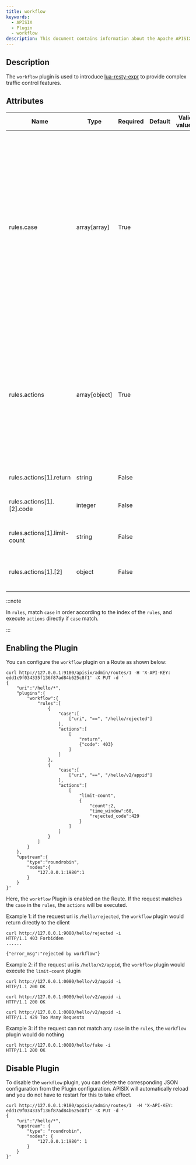 ```yaml
---
title: workflow
keywords:
  - APISIX
  - Plugin
  - workflow
description: This document contains information about the Apache APISIX workflow Plugin.
---
```


<!--
#
# Licensed to the Apache Software Foundation (ASF) under one or more
# contributor license agreements.  See the NOTICE file distributed with
# this work for additional information regarding copyright ownership.
# The ASF licenses this file to You under the Apache License, Version 2.0
# (the "License"); you may not use this file except in compliance with
# the License.  You may obtain a copy of the License at
#
#     http://www.apache.org/licenses/LICENSE-2.0
#
# Unless required by applicable law or agreed to in writing, software
# distributed under the License is distributed on an "AS IS" BASIS,
# WITHOUT WARRANTIES OR CONDITIONS OF ANY KIND, either express or implied.
# See the License for the specific language governing permissions and
# limitations under the License.
#
-->

## Description

The `workflow` plugin is used to introduce [lua-resty-expr](https://github.com/api7/lua-resty-expr#operator-list) to provide complex traffic control features.

## Attributes

| Name                         | Type          | Required | Default | Valid values | Description                                                  |
| ---------------------------- | ------------- | -------- | ------- | ------------ | ------------------------------------------------------------ |
| rules.case                   | array[array]  | True     |         |              | List of variables to match for filtering requests for conditional traffic split. It is in the format `{variable operator value}`. For example, `{"arg_name", "==", "json"}`. The variables here are consistent with Nginx internal variables. For details on supported operators, [lua-resty-expr](https://github.com/api7/lua-resty-expr#operator-list). |
| rules.actions                | array[object] | True     |         |              | The action to be performed when the case matches successfully. Currently, only one element is supported in actions. The first child element of the actions' only element can be `return` or `limit-count`. |
| rules.actions[1].return      | string        | False    |         |              | Return directly to the client.                               |
| rules.actions[1].[2].code    | integer       | False    |         |              | HTTP status code returned to the client.                     |
| rules.actions[1].limit-count | string        | False    |         |              | Execute the functions of the `limit-count` plugin.           |
| rules.actions[1].[2]         | object        | False    |         |              | Configuration of `limit-count` plugin, `group` is not supported. |

:::note

In `rules`, match `case` in order according to the index of the `rules`, and execute `actions` directly if `case` match.

:::

## Enabling the Plugin

You can configure the `workflow` plugin on a Route as shown below:

```shell
curl http://127.0.0.1:9180/apisix/admin/routes/1 -H 'X-API-KEY: edd1c9f034335f136f87ad84b625c8f1' -X PUT -d '
{
    "uri":"/hello/*",
    "plugins":{
        "workflow":{
            "rules":[
                {
                    "case":[
                        ["uri", "==", "/hello/rejected"]
                    ],
                    "actions":[
                        [
                            "return",
                            {"code": 403}
                        ]
                    ]
                },
                {
                    "case":[
                        ["uri", "==", "/hello/v2/appid"]
                    ],
                    "actions":[
                        [
                            "limit-count",
                            {
                                "count":2,
                                "time_window":60,
                                "rejected_code":429
                            }
                        ]
                    ]
                }
            ]
        }
    },
    "upstream":{
        "type":"roundrobin",
        "nodes":{
            "127.0.0.1:1980":1
        }
    }
}'
```

Here, the `workflow` Plugin is enabled on the Route. If the request matches the `case` in the `rules`, the `actions` will be executed.

Example 1: if the request uri is `/hello/rejected`, the `workflow` plugin would return directly to the client

```shell
curl http://127.0.0.1:9080/hello/rejected -i
HTTP/1.1 403 Forbidden
......

{"error_msg":"rejected by workflow"}
```

Example 2: if the request uri is `/hello/v2/appid`, the `workflow` plugin would execute the `limit-count` plugin

```shell
curl http://127.0.0.1:0080/hello/v2/appid -i
HTTP/1.1 200 OK
```

```shell
curl http://127.0.0.1:0080/hello/v2/appid -i
HTTP/1.1 200 OK
```

```shell
curl http://127.0.0.1:0080/hello/v2/appid -i
HTTP/1.1 429 Too Many Requests
```

Example 3: if the request can not match any `case` in the `rules`, the `workflow` plugin would do nothing

```shell
curl http://127.0.0.1:0080/hello/fake -i
HTTP/1.1 200 OK
```

## Disable Plugin

To disable the `workflow` plugin, you can delete the corresponding JSON configuration from the Plugin configuration. APISIX will automatically reload and you do not have to restart for this to take effect.

```shell
curl http://127.0.0.1:9180/apisix/admin/routes/1  -H 'X-API-KEY: edd1c9f034335f136f87ad84b625c8f1' -X PUT -d '
{
    "uri":"/hello/*",
    "upstream": {
        "type": "roundrobin",
        "nodes": {
            "127.0.0.1:1980": 1
        }
    }
}'
```
